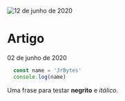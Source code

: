 ![12 de junho de 2020](../assets/covers/2020-06-02-hello-world.png)

# Artigo  
02 de junho de 2020

```js
  const name = 'JrBytes'
  console.log(name)
```

Uma frase para testar **negrito** e *itálico*.